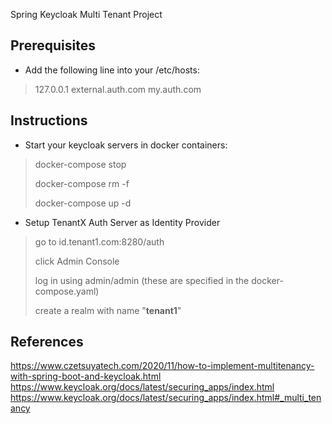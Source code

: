 Spring Keycloak Multi Tenant Project

## Prerequisites
* Add the following line into your /etc/hosts:
> 127.0.0.1 external.auth.com my.auth.com

## Instructions
* Start your keycloak servers in docker containers:
> docker-compose stop
> 
> docker-compose rm -f
> 
> docker-compose up -d

* Setup TenantX Auth Server as Identity Provider
> go to id.tenant1.com:8280/auth
> 
> click Admin Console
> 
> log in using admin/admin (these are specified in the docker-compose.yaml)
> 
> create a realm with name "**tenant1**"
> 
> 


## References
https://www.czetsuyatech.com/2020/11/how-to-implement-multitenancy-with-spring-boot-and-keycloak.html
https://www.keycloak.org/docs/latest/securing_apps/index.html
https://www.keycloak.org/docs/latest/securing_apps/index.html#_multi_tenancy